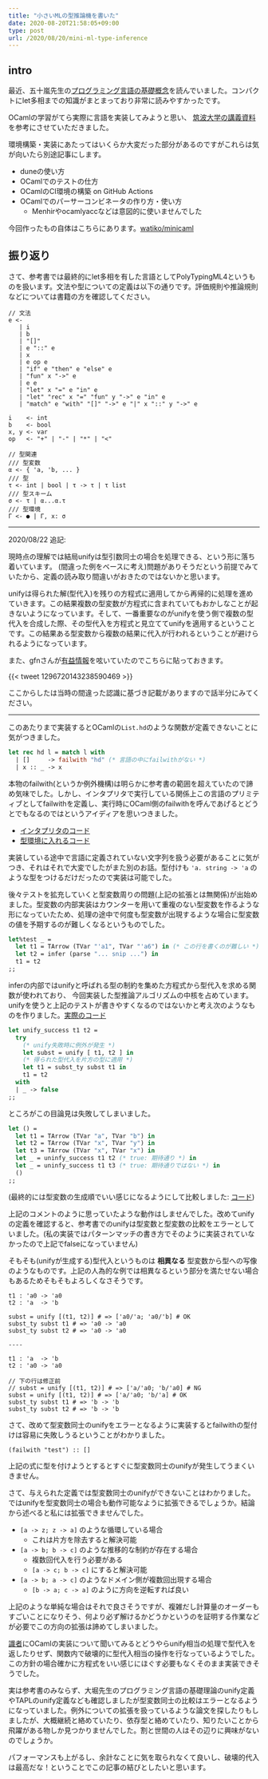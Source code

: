 ```yaml
---
title: "小さいMLの型推論機を書いた"
date: 2020-08-20T21:58:05+09:00
type: post
url: /2020/08/20/mini-ml-type-inference
---
```


## intro

最近、五十嵐先生の[プログラミング言語の基礎概念](https://www.saiensu.co.jp/search/?isbn=978-4-7819-1285-1&y=2011)を読んでいました。コンパクトにlet多相までの知識がまとまっており非常に読みやすかったです。

OCamlの学習がてら実際に言語を実装してみようと思い、 [筑波大学の講義資料](http://logic.cs.tsukuba.ac.jp/jikken/index.html)を参考にさせていただきました。

環境構築・実装にあたってはいくらか大変だった部分があるのですがこれらは気が向いたら別途記事にします。

- duneの使い方
- OCamlでのテストの仕方
- OCamlのCI環境の構築 on GitHub Actions
- OCamlでのパーサーコンビネータの作り方・使い方
  - Menhirやocamlyaccなどは意図的に使いませんでした

今回作ったもの自体はこちらにあります。[watiko/minicaml](https://github.com/watiko/minicaml)

<!--more-->

## 振り返り

さて、参考書では最終的にlet多相を有した言語としてPolyTypingML4というものを扱います。文法や型についての定義は以下の通りです。評価規則や推論規則などについては書籍の方を確認してください。

```
// 文法
e <- 
   | i
   | b
   | "[]"
   | e "::" e
   | x
   | e op e
   | "if" e "then" e "else" e
   | "fun" x "->" e
   | e e
   | "let" x "=" e "in" e
   | "let" "rec" x "=" "fun" y "->" e "in" e
   | "match" e "with" "[]" "->" e "|" x "::" y "->" e

i    <- int
b    <- bool
x, y <- var
op   <- "+" | "-" | "*" | "<"

// 型関連
/// 型変数
α <- { 'a, 'b, ... }
/// 型
τ <- int | bool | τ -> τ | τ list
/// 型スキーム
σ <- τ | α...α.τ
/// 型環境
Γ <- ● | Γ, x: σ
```

---

2020/08/22 追記:

現時点の理解では結局unifyは型引数同士の場合を処理できる、という形に落ち着いています。
(間違った例をベースに考え)問題がありそうだという前提でみていたから、定義の読み取り間違いがおきたのではないかと思います。

unifyは得られた解(型代入)を残りの方程式に適用してから再帰的に処理を進めていきます。この結果複数の型変数が方程式に含まれていてもおかしなことが起きないようになっています。そして、一番重要なのがunifyを使う側で複数の型代入を合成した際、その型代入を方程式と見立ててunifyを適用するということです。この結果ある型変数から複数の結果に代入が行われるということが避けられるようになっています。

また、gfnさんが[有益情報](https://twitter.com/bd_gfngfn/status/1296720143238590469)を呟いていたのでこちらに貼っておきます。

{{< tweet 1296720143238590469 >}}

ここからしたは当時の間違った認識に基づき記載がありますので話半分にみてください。

---

このあたりまで実装するとOCamlの`List.hd`のような関数が定義できないことに気がつきました。

```ocaml
let rec hd l = match l with
  | []     -> failwith "hd" (* 言語の中にfailwithがない *)
  | x :: _ -> x
```

本物のfailwith(というか例外機構)は明らかに参考書の範囲を超えていたので諦め気味でした。しかし、インタプリタで実行している関係上この言語のプリミティブとしてfailwithを定義し、実行時にOCaml側のfailwithを呼んであげるとどうとでもなるのではというアイディアを思いつきました。

- [インタプリタのコード](https://github.com/watiko/minicaml/blob/922b3f3aefd94b2cf464618b85242e6c960526da/lib/eval.ml#L101-L105)
- [型環境に入れるコード](https://github.com/watiko/minicaml/blob/922b3f3aefd94b2cf464618b85242e6c960526da/lib/type.ml#L90)

実装している途中で言語に定義されていない文字列を扱う必要があることに気がつき、それはそれで大変でしたがまた別のお話。型付けも `'a. string -> 'a` のような型をつけるだけだったので実装は可能でした。

後々テストを拡充していくと型変数周りの問題(上記の拡張とは無関係)が出始めました。型変数の内部実装はカウンターを用いて重複のない型変数を作るような形になっていたため、処理の途中で何度も型変数が出現するような場合に型変数の値を予期するのが難しくなるというものでした。

```ocaml
let%test _ =
  let t1 = TArrow (TVar "'a1", TVar "'a6") in (* この行を書くのが難しい *)
  let t2 = infer (parse "... snip ...") in
  t1 = t2
;;
```

inferの内部ではunifyと呼ばれる型の制約を集めた方程式から型代入を求める関数が使われており、
今回実装した型推論アルゴリズムの中核を占めています。unifyを使うと上記のテストが書きやすくなるのではないかと考え次のようなものを作りました。[実際のコード](https://github.com/watiko/minicaml/blob/922b3f3aefd94b2cf464618b85242e6c960526da/test/type.ml#L6-L14)

```ocaml
let unify_success t1 t2 =
  try
    (* unify失敗時に例外が発生 *)
    let subst = unify [ t1, t2 ] in
    (* 得られた型代入を片方の型に適用 *)
    let t1 = subst_ty subst t1 in
    t1 = t2
  with
  | _ -> false
;;
```

ところがこの目論見は失敗してしまいました。

```ocaml
let () =
  let t1 = TArrow (TVar "a", TVar "b") in
  let t2 = TArrow (TVar "x", TVar "y") in
  let t3 = TArrow (TVar "x", TVar "x") in
  let _ = uninfy_success t1 t2 (* true: 期待通り *) in
  let _ = uninfy_success t1 t3 (* true: 期待通りではない *) in
  ()
;;
```

(最終的には型変数の生成順でいい感じになるようにして比較しました: [コード](https://github.com/watiko/minicaml/blob/0a31711a9256999f010e9551b582b7ac4623ab07/test/type.ml#L6-L22))

上記のコメントのように思っていたような動作はしませんでした。改めてunifyの定義を確認すると、参考書でのunifyは型変数と型変数の比較をエラーとしていました。(私の実装ではパターンマッチの書き方でそのように実装されていなかったので上記でfalseになっていません)

そもそも(unifyが生成する)型代入というものは **相異なる** 型変数から型への写像のようなものです。上記の人為的な例では相異なるという部分を満たせない場合もあるためそもそもよろしくなさそうです。

```
t1 : 'a0 -> 'a0
t2 : 'a  -> 'b

subst = unify [(t1, t2)] # => ['a0/'a; 'a0/'b] # OK
subst_ty subst t1 # => 'a0 -> 'a0
subst_ty subst t2 # => 'a0 -> 'a0

----

t1 : 'a  -> 'b
t2 : 'a0 -> 'a0

// 下の行は修正前
// subst = unify [(t1, t2)] # => ['a/'a0; 'b/'a0] # NG
subst = unify [(t1, t2)] # => ['a/'a0; 'b/'a] # OK
subst_ty subst t1 # => 'b -> 'b
subst_ty subst t2 # => 'b -> 'b
```

さて、改めて型変数同士のunifyをエラーとなるように実装するとfailwithの型付けは容易に失敗しうるということがわかりました。

`(failwith "test") :: []`

上記の式に型を付けようとするとすぐに型変数同士のunifyが発生してうまくいきません。

さて、与えられた定義では型変数同士のunifyができないことはわかりました。ではunifyを型変数同士の場合も動作可能なように拡張できるでしょうか。結論から述べると私には拡張できませんでした。

- `[a -> z; z -> a]` のような循環している場合
  - これは片方を除去すると解決可能
- `[a -> b; b -> c]` のような推移的な制約が存在する場合
  - 複数回代入を行う必要がある
  - `[a -> c; b -> c]` にすると解決可能
- `[a -> b; a -> c]` のようなドメイン側が複数回出現する場合
  - `[b -> a; c -> a]` のように方向を逆転すれば良い

上記のような単純な場合はそれで良さそうですが、複雑だし計算量のオーダーもすごいことになりそう、何より必ず解けるかどうかというのを証明する作業などが必要でこの方向の拡張は諦めてしまいました。

[識者](https://twitter.com/no_maddo)にOCamlの実装について聞いてみるとどうやらunify相当の処理で型代入を返したりせず、関数内で破壊的に型代入相当の操作を行なっているようでした。この方針の場合確かに方程式をいい感じにほぐす必要もなくそのまま実装できそうでした。

実は参考書のみならず、大堀先生のプログラミング言語の基礎理論のunify定義やTAPLのunify定義なども確認しましたが型変数同士の比較はエラーとなるようになっていました。例外についての拡張を扱っているような論文を探したりもしましたが、大概継続と絡めていたり、依存型と絡めていたり、知りたいことから飛躍がある物しか見つかりませんでした。割と世間の人はその辺りに興味がないのでしょうか。

パフォーマンスも上がるし、余計なことに気を取られなくて良いし、破壊的代入は最高だな！ということでこの記事の結びとしたいと思います。
